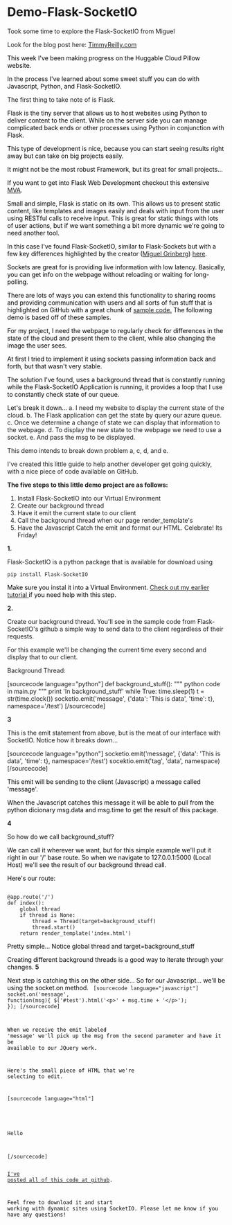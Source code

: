# Demo-Flask-SocketIO

Took some time to explore the Flask-SocketIO from Miguel 

Look for the blog post here: <a href="http://timmyreilly.azurewebsites.net/flask-socketio-and-more/">TimmyReilly.com</a>

<span style="color: black;">This week I've been making progress on the Huggable Cloud Pillow website.</span>

<span style="color: black;">In the process I've learned about some sweet stuff you can do with Javascript, Python, and Flask-SocketIO.</span>

The first thing to take note of is Flask.

<span style="color: black;">Flask is the tiny server that allows us to host websites using Python to deliver content to the client. While on the server side you can manage complicated back ends or other processes using Python in conjunction with Flask.</span>

<span style="color: black;">This type of development is nice, because you can start seeing results right away but can take on big projects easily.</span>

<span style="color: black;">It might not be the most robust Framework, but its great for small projects…</span>

<span style="color: black;">If you want to get into Flask Web Development checkout this extensive <a href="http://www.microsoftvirtualacademy.com/training-courses/introduction-to-creating-websites-using-python-and-flask">MVA</a>.</span>

<span style="color: black;">Small and simple, Flask is static on its own. This allows us to present static content, like templates and images easily and deals with input from the user using RESTful calls to receive input. This is great for static things with lots of user actions, but if we want something a bit more dynamic we're going to need another tool.</span>

<span style="color: black;">In this case I've found Flask-SocketIO, similar to Flask-Sockets but with a few key differences highlighted by the creator (<a href="https://twitter.com/miguelgrinberg">Miguel Grinberg</a>) <a href="http://blog.miguelgrinberg.com/post/easy-websockets-with-flask-and-gevent">here</a>.</span>

<span style="color: black;">Sockets are great for is providing live information with low latency. Basically, you can get info on the webpage without reloading or waiting for long-polling.</span>

<span style="color: black;">There are lots of ways you can extend this functionality to sharing rooms and providing communication with users and all sorts of fun stuff that is highlighted on GitHub with a great chunk of <a href="https://github.com/miguelgrinberg/Flask-SocketIO/tree/master/example">sample code.</a> The following demo is based off of these samples. </span>

<span style="color: black;">For my project, I need the webpage to regularly check for differences in the state of the cloud and present them to the client, while also changing the image the user sees.</span>

<span style="color: black;">At first I tried to implement it using sockets passing information back and forth, but that wasn't very stable.</span>

<span style="color: black;">The solution I've found, uses a background thread that is constantly running while the Flask-SocketIO Application is running, it provides a loop that I use to constantly check state of our queue.</span>

<span style="color: black;">Let's break it down…</span>
a. I need my website to display the current state of the cloud.
b. The Flask application can get the state by query our azure queue.
c. Once we determine a change of state we can display that information to the webpage.
d. To display the new state to the webpage we need to use a socket.
e. And pass the msg to be displayed.

This demo intends to break down problem a, c, d, and e. 

I've created this little guide to help another developer get going quickly, with a nice piece of code available on GitHub.

<strong>The five steps to this little demo project are as follows:</strong>
1. Install Flask-SocketIO into our Virtual Environment
2. Create our background thread
3. Have it emit the current state to our client
4. Call the background thread when our page render_template's
5. Have the Javascript Catch the emit and format our HTML.
Celebrate! Its Friday!


<strong>1.</strong>

Flask-SocketIO is a python package that is available for download using

<code>pip install Flask-SocketIO</code>


<span style="color: black;">Make sure you instal it into a Virtual Environment. <a href="http://timmyreilly.azurewebsites.net/python-flask-windows-development-environment-setup/">Check out my earlier tutorial </a>if you need help with this step.
</span>

<strong>2.</strong>

Create our background thread. 
You'll see in the sample code from Flask-SocketIO's github a simple way to send data to the client regardless of their requests.

For this example we'll be changing the current time every second and display that to our client.

Background Thread:

[sourcecode language="python"]
def background_stuff():
     """ python code in main.py """
     print 'In background_stuff'
     while True:
         time.sleep(1)
         t = str(time.clock())
         socketio.emit('message', {'data': 'This is data', 'time': t}, namespace='/test')
[/sourcecode]

<strong>3</strong>

This is the emit statement from above, but is the meat of our interface with SocketIO. Notice how it breaks down...

[sourcecode language="python"]
socketio.emit('message', {'data': 'This is data', 'time': t}, namespace='/test')
socektio.emit('tag', 'data', namespace)
[/sourcecode]

<span style="color: black;">This emit will be sending to the client (Javascript) a message called 'message'.
</span>

<span style="color: black;">When the Javascript catches this message it will be able to pull from the python dicionary msg.data and msg.time to get the result of this package.
</span>

<strong>4</strong>

<span style="color: black;">So how do we call background_stuff?
</span>

<span style="color: black;">We can call it wherever we want, but for this simple example we'll put it right in our '/' base route. So when we navigate to 127.0.0.1:5000 (Local Host) we'll see the result of our background thread call. 
</span>

<span style="color: black;">Here's our route:
</span>

<code>
@app.route('/')
def index():
    global thread
    if thread is None:
        thread = Thread(target=background_stuff)
        thread.start()
    return render_template('index.html')
</code>

<span style="color: black;">Pretty simple… Notice global thread and target=background_stuff
</span>

<span style="color: black;">Creating different background threads is a good way to iterate through your changes.
</span>
<strong>5</strong>

<span style="color: black;">Next step is catching this on the other side…
</span>
<span style="color: black;">So for our Javascript…
</span>
<span style="color: black;">we'll be using the socket.on method.
</span>
<code>
[sourcecode language="javascript"]
socket.on('message', function(msg){
    $('#test').html('&lt;p&gt;' + msg.time + '&lt;/p&gt;');
});
[/sourcecode]

<span style="color: black;">When we receive the emit labeled 'message' we'll pick up the msg from the second parameter and have it be available to our JQuery work.
</span>

<span style="color: black;">Here's the small piece of HTML that we're selecting to edit.
</span>

[sourcecode language="html"]
<body>
    <p id='test'>Hello</p>
</body>
[/sourcecode]

<span style="color: black;"><a href="https://github.com/timmyreilly/Demo-Flask-SocketIO" target="_blank">I've posted all of this code at github</a>.
</span>

<span style="color: black;">Feel free to download it and start working with dynamic sites using SocketIO. Please let me know if you have any questions!
</span>
